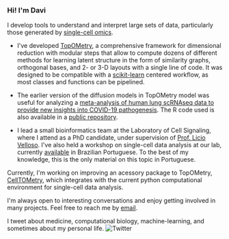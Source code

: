 ### Hi! I'm Davi

I develop tools to understand and interpret large sets of data, particularly those generated by [single-cell omics](https://en.wikipedia.org/wiki/Single-cell_analysis). 

-  I've developed [TopOMetry](https://github.com/davisidarta/topometry), a comprehensive framework for dimensional reduction with modular steps that allow to compute dozens of different methods for learning latent structure in the form of similarity graphs, orthogonal bases, and 2- or 3-D layouts with a single line of code. It was designed to be compatible with a [scikit-learn](https://scikit-learn.org/stable/index.html) centered workflow, as most classes and functions can be pipelined. 
  
-  The earlier version of the diffusion models in TopOMetry  model was useful for analyzing a [meta-analysis of human lung scRNAseq data to provide new insights into COVID-19 pathogenesis](https://doi.org/10.1038/s41598-020-76488-2). The R code used is also available in a [public repository](https://github.com/davisidarta/humanlung).

-  I lead a small bioinformatics team at the Laboratory of Cell Signaling, where I attend as a PhD candidate, under supervision of [Prof. Licio Velloso](https://scholar.google.com/citations?user=DKuRdBsAAAAJ&hl=pt-BR). I've also held a workshop on single-cell data analysis at our lab, currently [available](https://github.com/OCRC/TreinamentoSingleCell) in Brazilian Portuguese. To the best of my knowledge, this is the only material on this topic in Portuguese.

Currently, I'm working on improving an acessory package to TopOMetry, [CellTOMetry](), which integrates with the current python computational environment for single-cell data analysis. 

I'm always open to interesting conversations and enjoy getting involved in many projects. Feel free to reach me by [email](mailto:davisidarta@fcm.unicamp.br). 


I tweet about medicine, computational biology, machine-learning, and sometimes about my personal life.
![Twitter](https://img.shields.io/twitter/url/https/twitter.com/DaviSidarta.svg?label=Follow%20%40davisidarta&style=social)


<!--
**davisidarta/davisidarta** is a ✨ _special_ ✨ repository because its `README.md` (this file) appears on your GitHub profile.
